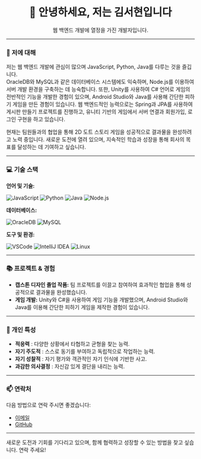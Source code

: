 <h1 align="center">👋 안녕하세요, 저는 김서현입니다</h1>
<p align="center">
  웹 백엔드 개발에 열정을 가진 개발자입니다.
</p>

---

### 🚀 저에 대해

저는 웹 백엔드 개발에 관심이 많으며 JavaScript, Python, Java를 다루는 것을 즐깁니다.<br>
OracleDB와 MySQL과 같은 데이터베이스 시스템에도 익숙하며, Node.js를 이용하여 서버 개발 환경을 구축하는 데 능숙합니다.
또한, Unity를 사용하여 C# 언어로 게임의 전반적인 기능을 개발한 경험이 있으며, Android Studio와 Java를 사용해 간단한 피하기 게임을 만든 경험이 있습니다. 웹 백엔드적인 능력으로는 Spring과 JPA를 사용하여 게시판 만들기 프로젝트를 진행하고, 유니티 기반의 게임에서 서버 연결과 회원가입, 로그인 구현을 하고 있습니다.

현재는 팀원들과의 협업을 통해 2D 도트 스토리 게임을 성공적으로 결과물을 완성하려고 노력 중입니다.
새로운 도전에 열려 있으며, 지속적인 학습과 성장을 통해 회사의 목표를 달성하는 데 기여하고 싶습니다.

---

### 💻 기술 스택

**언어 및 기술:**

<span>
  <img src="https://img.shields.io/badge/JavaScript-F7DF1E?style=flat&logo=javascript&logoColor=20232a" alt="JavaScript" />
  <img src="https://img.shields.io/badge/Python-3670A0?style=flat&logo=python&logoColor=ffdd54" alt="Python" />
  <img src="https://img.shields.io/badge/Java-007396?style=flat&logo=java&logoColor=white" alt="Java" />
  <img src="https://img.shields.io/badge/Node.js-339933?style=flat&logo=node.js&logoColor=white" alt="Node.js" />
</span>

**데이터베이스:**

<span>
  <img src="https://img.shields.io/badge/OracleDB-F80000?style=flat&logo=oracle&logoColor=white" alt="OracleDB" />
  <img src="https://img.shields.io/badge/MySQL-4479A1?style=flat&logo=mysql&logoColor=white" alt="MySQL" />
</span>

**도구 및 환경:**

<span>
  <img src="https://img.shields.io/badge/VSCode-007ACC?style=flat&logo=visual-studio-code&logoColor=white" alt="VSCode" />
  <img src="https://img.shields.io/badge/IntelliJ%20IDEA-000000?style=flat&logo=intellij-idea&logoColor=white" alt="IntelliJ IDEA" />
  <img src="https://img.shields.io/badge/Linux-FCC624?style=flat&logo=linux&logoColor=black" alt="Linux" />
</span>

---

### 📚 프로젝트 & 경험

- **캡스톤 디자인 졸업 작품:** 팀 프로젝트를 이끌고 참여하여 효과적인 협업을 통해 성공적으로 결과물을 완성했습니다.
- **게임 개발:** Unity와 C#을 사용하여 게임 기능을 개발했으며, Android Studio와 Java를 이용해 간단한 피하기 게임을 제작한 경험이 있습니다.

---

### 🧩 개인 특성

- **적응력** : 다양한 상황에서 타협하고 균형을 찾는 능력.
- **자기 주도적** : 스스로 동기를 부여하고 독립적으로 작업하는 능력.
- **자기 성찰적** : 자기 평가와 객관적인 자기 인식에 기반한 사고.
- **과감한 의사결정** : 자신감 있게 결단을 내리는 능력.

---

### 📫 연락처

다음 방법으로 연락 주시면 좋겠습니다:

- [이메일](cogihyeon@naver.com)
- [GitHub](https://github.com/we1shcoding)

---

새로운 도전과 기회를 기다리고 있으며, 함께 협력하고 성장할 수 있는 방법을 찾고 싶습니다. 연락 주세요!
